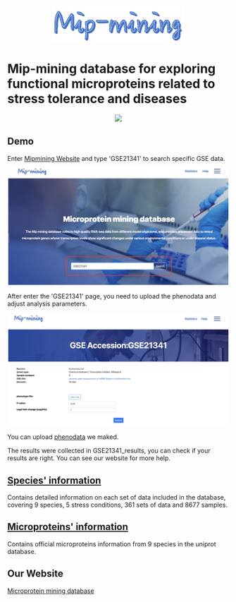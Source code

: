 <p align="center">
  <img src="https://raw.githubusercontent.com/GlancerZ/Mipmining/main/Figure/logo.png" width="300">
</p>

# Mip-mining database for exploring functional microproteins related to stress tolerance and diseases

<p align="center">
  <img src="https://raw.githubusercontent.com/GlancerZ/Mipmining/main/Figure/workflow.png" width="800">
</p>

## Demo
Enter [Mipmining Website](https://weilab.sjtu.edu.cn/mipmining/) and type 'GSE21341' to search specific GSE data.
<p align="center">
  <img src="https://raw.githubusercontent.com/GlancerZ/Mipmining/main/Figure/frontpage.png" width="500">
</p>
After enter the 'GSE21341' page, you need to upload the phenodata and adjust analysis parameters.
<p align="center">
  <img src="https://raw.githubusercontent.com/GlancerZ/Mipmining/main/Figure/GSE21341.png" width="500">
</p>

You can upload [phenodata](https://raw.githubusercontent.com/GlancerZ/Mipmining/main/GSE21341_result/phenodata.csv) we maked. 

The results were collected in GSE21341_results, you can check if your results are right. 
You can see our website for more help.

## [Species' information](https://raw.githubusercontent.com/GlancerZ/Mipmining/main/Data_collection/9-species-GSE.xlsx)
Contains detailed information on each set of data included in the database, covering 9 species, 5 stress conditions, 361 sets of data and 8677 samples.


## [Microproteins' information](https://raw.githubusercontent.com/GlancerZ/Mipmining/main/Data_collection/9-species-GSE.xlsx)
Contains official microproteins information from 9 species in the uniprot database.

## Our Website
[Microprotein mining database](https://weilab.sjtu.edu.cn/mipmining/)
